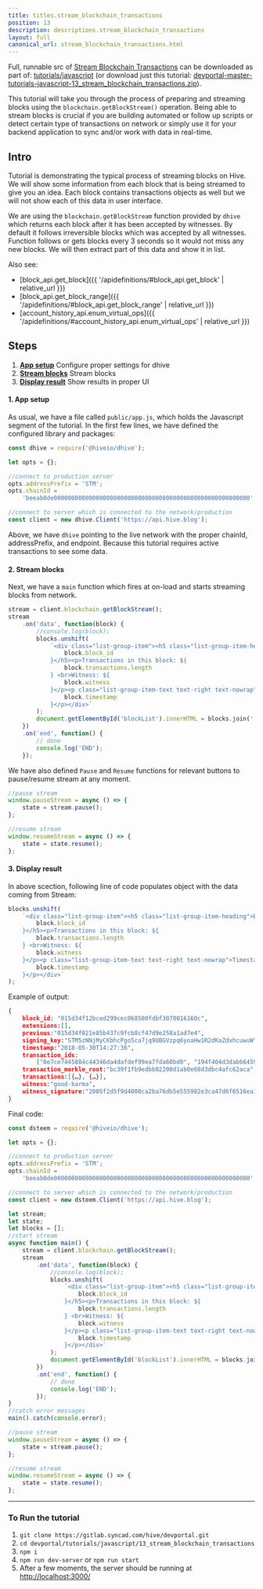 ```yaml
---
title: titles.stream_blockchain_transactions
position: 13
description: descriptions.stream_blockchain_transactions
layout: full
canonical_url: stream_blockchain_transactions.html
---
```

Full, runnable src of [Stream Blockchain Transactions](https://gitlab.syncad.com/hive/devportal/-/tree/master/tutorials/javascript/13_stream_blockchain_transactions) can be downloaded as part of: [tutorials/javascript](https://gitlab.syncad.com/hive/devportal/-/tree/master/tutorials/javascript) (or download just this tutorial: [devportal-master-tutorials-javascript-13_stream_blockchain_transactions.zip](https://gitlab.syncad.com/hive/devportal/-/archive/master/devportal-master.zip?path=tutorials/javascript/13_stream_blockchain_transactions)).

This tutorial will take you through the process of preparing and streaming blocks using the `blockchain.getBlockStream()` operation. Being able to stream blocks is crucial if you are building automated or follow up scripts or detect certain type of transactions on network or simply use it for your backend application to sync and/or work with data in real-time.

## Intro

Tutorial is demonstrating the typical process of streaming blocks on Hive. We will show some information from each block that is being streamed to give you an idea. Each block contains transactions objects as well but we will not show each of this data in user interface.

We are using the `blockchain.getBlockStream` function provided by `dhive` which returns each block after it has been accepted by witnesses. By default it follows irreversible blocks which was accepted by all witnesses. Function follows or gets blocks every 3 seconds so it would not miss any new blocks. We will then extract part of this data and show it in list.

Also see:
* [block_api.get_block]({{ '/apidefinitions/#block_api.get_block' | relative_url }})
* [block_api.get_block_range]({{ '/apidefinitions/#block_api.get_block_range' | relative_url }})
* [account_history_api.enum_virtual_ops]({{ '/apidefinitions/#account_history_api.enum_virtual_ops' | relative_url }})

## Steps

1.  [**App setup**](#app-setup) Configure proper settings for dhive
1.  [**Stream blocks**](#stream-blocks) Stream blocks
1.  [**Display result**](#display-result) Show results in proper UI

#### 1. App setup<a name="app-setup"></a>

As usual, we have a file called `public/app.js`, which holds the Javascript segment of the tutorial. In the first few lines, we have defined the configured library and packages:

```javascript
const dhive = require('@hiveio/dhive');

let opts = {};

//connect to production server
opts.addressPrefix = 'STM';
opts.chainId =
    'beeab0de00000000000000000000000000000000000000000000000000000000';

//connect to server which is connected to the network/production
const client = new dhive.Client('https://api.hive.blog');
```

Above, we have `dhive` pointing to the live network with the proper chainId, addressPrefix, and endpoint. Because this tutorial requires active transactions to see some data.

#### 2. Stream blocks<a name="stream-blocks"></a>

Next, we have a `main` function which fires at on-load and starts streaming blocks from network.

```javascript
stream = client.blockchain.getBlockStream();
stream
    .on('data', function(block) {
        //console.log(block);
        blocks.unshift(
            `<div class="list-group-item"><h5 class="list-group-item-heading">Block id: ${
                block.block_id
            }</h5><p>Transactions in this block: ${
                block.transactions.length
            } <br>Witness: ${
                block.witness
            }</p><p class="list-group-item-text text-right text-nowrap">Timestamp: ${
                block.timestamp
            }</p></div>`
        );
        document.getElementById('blockList').innerHTML = blocks.join('');
    })
    .on('end', function() {
        // done
        console.log('END');
    });
```

We have also defined `Pause` and `Resume` functions for relevant buttons to pause/resume stream at any moment.

```javascript
//pause stream
window.pauseStream = async () => {
    state = stream.pause();
};

//resume stream
window.resumeStream = async () => {
    state = state.resume();
};
```

#### 3. Display result<a name="display-result"></a>

In above scection, following line of code populates object with the data coming from Stream:

```javascript
blocks.unshift(
    `<div class="list-group-item"><h5 class="list-group-item-heading">Block id: ${
        block.block_id
    }</h5><p>Transactions in this block: ${
        block.transactions.length
    } <br>Witness: ${
        block.witness
    }</p><p class="list-group-item-text text-right text-nowrap">Timestamp: ${
        block.timestamp
    }</p></div>`
);
```

Example of output:

```json
{
    block_id: "015d34f12bced299cec068500fdbf3070016160c",
    extensions:[],
    previous:"015d34f021e85b437c9fcb8cf47d9e258a1ad7e4",
    signing_key:"STM5zNNjMyCKbhcPgo5ca7jq9UBGVzpq6yoaHw1R2dKaZdxhcuwuW",
    timestamp:"2018-05-30T14:27:36",
    transaction_ids:
        ["0e7ce7445884c44346da4dafdef99ea7fda60bd0", "194f404d3dab66459421792045625334f7465da1"],
    transaction_merkle_root:"bc39f1fb9edbb02200d1ab0e68d3dbc4afc62aca",
    transactions:[{…}, {…}],
    witness:"good-karma",
    witness_signature:"2005f2d5f9d4000ca2ba76db5e555982e3ca47d6f6516ea1bacb316545b478d6617987afd71b5bf0b3f231fdc140453f9043b8ea981220cecf44118d50eedbe870"
}
```

Final code:

```javascript
const dsteem = require('@hiveio/dhive');

let opts = {};

//connect to production server
opts.addressPrefix = 'STM';
opts.chainId =
    'beeab0de00000000000000000000000000000000000000000000000000000000';

//connect to server which is connected to the network/production
const client = new dsteem.Client('https://api.hive.blog');

let stream;
let state;
let blocks = [];
//start stream
async function main() {
    stream = client.blockchain.getBlockStream();
    stream
        .on('data', function(block) {
            //console.log(block);
            blocks.unshift(
                `<div class="list-group-item"><h5 class="list-group-item-heading">Block id: ${
                    block.block_id
                }</h5><p>Transactions in this block: ${
                    block.transactions.length
                } <br>Witness: ${
                    block.witness
                }</p><p class="list-group-item-text text-right text-nowrap">Timestamp: ${
                    block.timestamp
                }</p></div>`
            );
            document.getElementById('blockList').innerHTML = blocks.join('');
        })
        .on('end', function() {
            // done
            console.log('END');
        });
}
//catch error messages
main().catch(console.error);

//pause stream
window.pauseStream = async () => {
    state = stream.pause();
};

//resume stream
window.resumeStream = async () => {
    state = state.resume();
};

```

---

### To Run the tutorial

1. `git clone https://gitlab.syncad.com/hive/devportal.git`
1. `cd devportal/tutorials/javascript/13_stream_blockchain_transactions`
1. `npm i`
1. `npm run dev-server` or `npm run start`
1. After a few moments, the server should be running at [http://localhost:3000/](http://localhost:3000/)
